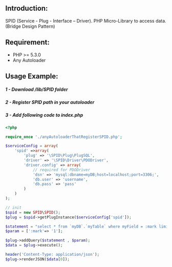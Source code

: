 Introduction:
------------
SPID (Service - Plug - Interface – Driver).
PHP Micro-Library to access data. (Bridge Design Pattern)

Requirement:
------------
  - PHP >= 5.3.0
  - Any Autoloader

Usage Example:
-------------
##### 1 - Download /lib/SPID folder
##### 2 - Register SPID path in your autoloader 
##### 3 - Add following code to index.php

```php
<?php

require_once './anyAutoloaderThatRegisterSPID.php';

$serviceConfig = array(
    'spid' =>array(
        'plug' => '\SPID\Plug\PlugSQL',
        'driver' => '\SPID\Driver\PDODriver',
        'driver.config' => array(
            // required for PDODriver
            'dsn' => 'mysql:dbname=myDB;host=localhost;port=3306;',            
            'db.user' => 'username',
            'db.pass' => 'pass'
        )
    )
);

// init
$spid = new SPID\SPID();
$plug = $spid->getPlugInstance($serviceConfig['spid']);

$statement = "select * from `myDB`.`myTable` where myField = :mark limit 10;";
$param = [':mark'=> '1'];

$plug->addQuery($statement , $param);
$data = $plug->execute();

header('Content-Type: application/json');
$plug->renderJSON($data[0]);
```

